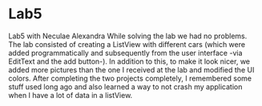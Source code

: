# Lab5
Lab5 with Neculae Alexandra
While solving the lab we had no problems. The lab consisted of creating a ListView with different cars (which were added programmatically and subsequently from the user interface -via EditText and the add button-).
In addition to this, to make it look nicer, we added more pictures than the one I received at the lab and modified the UI colors.
After completing the two projects completely, I remembered some stuff used long ago and also learned a way to not crash my application when I have a lot of data in a listView.
